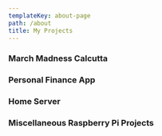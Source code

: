 ```yaml
---
templateKey: about-page
path: /about
title: My Projects
---
```

### March Madness Calcutta


### Personal Finance App


### Home Server


### Miscellaneous Raspberry Pi Projects

